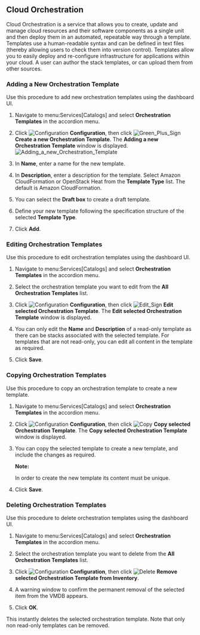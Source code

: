 ## Cloud Orchestration

Cloud Orchestration is a service that allows you to create, update and
manage cloud resources and their software components as a single unit
and then deploy them in an automated, repeatable way through a template.
Templates use a human-readable syntax and can be defined in text files
(thereby allowing users to check them into version control). Templates
allow you to easily deploy and re-configure infrastructure for
applications within your cloud. A user can author the stack templates,
or can upload them from other sources.

### Adding a New Orchestration Template

Use this procedure to add new orchestration templates using the
dashboard UI.

1.  Navigate to menu:Services\[Catalogs\] and select **Orchestration
    Templates** in the accordion menu.

2.  Click ![Configuration](../images/1847.png) **Configuration**, then
    click ![Green\_Plus\_Sign](../images/1848.png) **Create a new
    Orchestration Template**. The **Adding a new Orchestration
    Template** window is displayed.
    ![Adding\_a\_new\_Orchestration\_Template](../images/7148.png)

3.  In **Name**, enter a name for the new template.

4.  In **Description**, enter a description for the template. Select
    Amazon CloudFormation or OpenStack Heat from the **Template Type**
    list. The default is Amazon CloudFormation.

5.  You can select the **Draft box** to create a draft template.

6.  Define your new template following the specification structure of
    the selected **Template Type**.

7.  Click **Add**.

### Editing Orchestration Templates

Use this procedure to edit orchestration templates using the dashboard
UI.

1.  Navigate to menu:Services\[Catalogs\] and select **Orchestration
    Templates** in the accordion menu.

2.  Select the orchestration template you want to edit from the **All
    Orchestration Templates** list.

3.  Click ![Configuration](../images/1847.png) **Configuration**, then
    click ![Edit\_Sign](../images/1851.png) **Edit selected Orchestration
    Template**. The **Edit selected Orchestration Template** window is
    displayed.

4.  You can only edit the **Name** and **Description** of a read-only
    template as there can be stacks associated with the selected
    template. For templates that are not read-only, you can edit all
    content in the template as required.

5.  Click **Save**.

### Copying Orchestration Templates

Use this procedure to copy an orchestration template to create a new
template.

1.  Navigate to menu:Services\[Catalogs\] and select **Orchestration
    Templates** in the accordion menu.

2.  Click ![Configuration](../images/1847.png) **Configuration**, then
    click ![Copy](../images/1859.png) **Copy selected Orchestration
    Template**. The **Copy selected Orchestration Template** window is
    displayed.

3.  You can copy the selected template to create a new template, and include the changes as required.

    **Note:**

    In order to create the new template its content must be unique.

4.  Click **Save**.

### Deleting Orchestration Templates

Use this procedure to delete orchestration templates using the dashboard
UI.

1.  Navigate to menu:Services\[Catalogs\] and select **Orchestration
    Templates** in the accordion menu.

2.  Select the orchestration template you want to delete from the **All
    Orchestration Templates** list.

3.  Click ![Configuration](../images/1848.png) **Configuration**, then
    click ![Delete](../images/1861.png) **Remove selected Orchestration
    Template from Inventory**.

4.  A warning window to confirm the permanent removal of the selected
    item from the VMDB appears.

5.  Click **OK**.

This instantly deletes the selected orchestration template. Note that
only non read-only templates can be removed.
